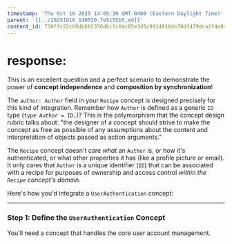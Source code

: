 ```yaml
---
timestamp: 'Thu Oct 16 2025 14:05:30 GMT-0400 (Eastern Daylight Time)'
parent: '[[../20251016_140530.7e5155b5.md]]'
content_id: 730ffc22cb9db682356d6cfc04c05e3d5c9914910de70df479dca2f4e04501b9
---
```


# response:

This is an excellent question and a perfect scenario to demonstrate the power of **concept independence** and **composition by synchronization**!

The `author: Author` field in your `Recipe` concept is designed precisely for this kind of integration. Remember how `Author` is defined as a generic `ID` type (`type Author = ID;`)? This is the polymorphism that the concept design rubric talks about: "the designer of a concept should strive to make the concept as free as possible of any assumptions about the content and interpretation of objects passed as action arguments."

The `Recipe` concept doesn't care *what* an `Author` is, or how it's authenticated, or what other properties it has (like a profile picture or email). It only cares that `Author` is a unique identifier (`ID`) that can be associated with a recipe for purposes of ownership and access control *within the `Recipe` concept's domain*.

Here's how you'd integrate a `UserAuthentication` concept:

***

### Step 1: Define the `UserAuthentication` Concept

You'll need a concept that handles the core user account management.
